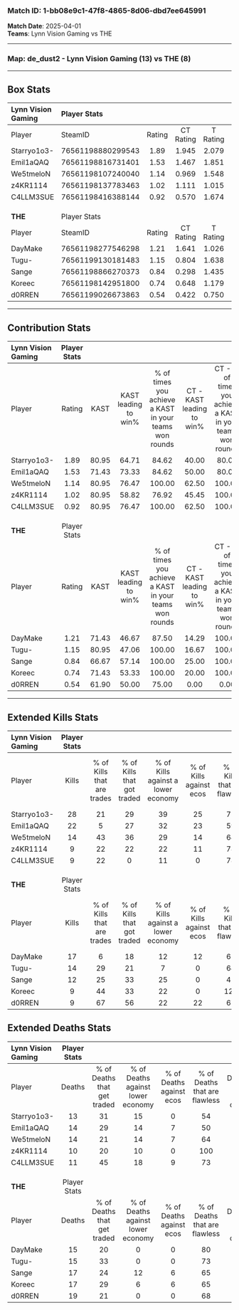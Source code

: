 ### Match ID: 1-bb08e9c1-47f8-4865-8d06-dbd7ee645991  
**Match Date**: 2025-04-01  
**Teams**: Lynn Vision Gaming vs THE  

---  

### **Map**: de_dust2 - Lynn Vision Gaming (13) vs THE (8)  
---  

## Box Stats  

| **Lynn Vision Gaming** | Player Stats      |        |           |          |       |       |       |         |        |      |     |
| :- | :- | :-: | :-: | :-: | :-: | :-: | :-: | :-: | :-: | :-: | :-: |
| Player                 | SteamID           | Rating | CT Rating | T Rating | KAST  |  ADR  | Kills | Assists | Deaths | K/D  | HS% |
| Starryo1o3-            | 76561198880299543 |  1.89  |   1.945   |  2.079   | 80.95 | 124.1 |  28   |    4    |   13   | 2.15 | 50  |
| Emil1aQAQ              | 76561198816731401 |  1.53  |   1.467   |  1.851   | 71.43 | 113.0 |  22   |    7    |   14   | 1.57 | 54  |
| We5tmeloN              | 76561198107240040 |  1.14  |   0.969   |  1.548   | 80.95 | 73.0  |  14   |    7    |   14   | 1.00 | 71  |
| z4KR1114               | 76561198137783463 |  1.02  |   1.111   |  1.015   | 80.95 | 58.9  |   9   |   13    |   10   | 0.90 | 77  |
| C4LLM3SUE              | 76561198416388144 |  0.92  |   0.570   |  1.674   | 80.95 | 46.6  |   9   |    5    |   11   | 0.82 | 100 |
|                        |                   |        |           |          |       |       |       |         |        |      |     |
|                        |                   |        |           |          |       |       |       |         |        |      |     |
|                        |                   |        |           |          |       |       |       |         |        |      |     |
| **THE**                | Player Stats      |        |           |          |       |       |       |         |        |      |     |
| Player                 | SteamID           | Rating | CT Rating | T Rating | KAST  |  ADR  | Kills | Assists | Deaths | K/D  | HS% |
| DayMake                | 76561198277546298 |  1.21  |   1.641   |  1.026   | 71.43 | 88.1  |  17   |    6    |   15   | 1.13 | 11  |
| Tugu-                  | 76561199130181483 |  1.15  |   0.804   |  1.638   | 80.95 | 86.1  |  14   |    6    |   15   | 0.93 | 71  |
| Sange                  | 76561198866270373 |  0.84  |   0.298   |  1.435   | 66.67 | 64.2  |  12   |    6    |   17   | 0.71 | 83  |
| Koreec                 | 76561198142951800 |  0.74  |   0.648   |  1.179   | 71.43 | 58.6  |   9   |    6    |   17   | 0.53 | 77  |
| d0RREN                 | 76561199026673863 |  0.54  |   0.422   |  0.750   | 61.90 | 40.7  |   9   |    2    |   19   | 0.47 | 66  |
---  

## Contribution Stats  

| **Lynn Vision Gaming** | Player Stats |       |                      |                                                        |                           |                                                             |                          |                                                            |
| :- | :-: | :-: | :-: | :-: | :-: | :-: | :-: | :-: |
| Player                 |    Rating    | KAST  | KAST leading to win% | % of times you achieve a KAST in your teams won rounds | CT - KAST leading to win% | CT - % of times you achieve a KAST in your teams won rounds | T - KAST leading to win% | T - % of times you achieve a KAST in your teams won rounds |
| Starryo1o3-            |     1.89     | 80.95 |        64.71         |                         84.62                          |           40.00           |                            80.00                            |          100.00          |                           87.50                            |
| Emil1aQAQ              |     1.53     | 71.43 |        73.33         |                         84.62                          |           50.00           |                            80.00                            |          100.00          |                           87.50                            |
| We5tmeloN              |     1.14     | 80.95 |        76.47         |                         100.00                         |           62.50           |                           100.00                            |          88.89           |                           100.00                           |
| z4KR1114               |     1.02     | 80.95 |        58.82         |                         76.92                          |           45.45           |                           100.00                            |          83.33           |                           62.50                            |
| C4LLM3SUE              |     0.92     | 80.95 |        76.47         |                         100.00                         |           62.50           |                           100.00                            |          88.89           |                           100.00                           |
|                        |              |       |                      |                                                        |                           |                                                             |                          |                                                            |
|                        |              |       |                      |                                                        |                           |                                                             |                          |                                                            |
|                        |              |       |                      |                                                        |                           |                                                             |                          |                                                            |
| **THE**                | Player Stats |       |                      |                                                        |                           |                                                             |                          |                                                            |
| Player                 |    Rating    | KAST  | KAST leading to win% | % of times you achieve a KAST in your teams won rounds | CT - KAST leading to win% | CT - % of times you achieve a KAST in your teams won rounds | T - KAST leading to win% | T - % of times you achieve a KAST in your teams won rounds |
| DayMake                |     1.21     | 71.43 |        46.67         |                         87.50                          |           14.29           |                           100.00                            |          75.00           |                           85.71                            |
| Tugu-                  |     1.15     | 80.95 |        47.06         |                         100.00                         |           16.67           |                           100.00                            |          63.64           |                           100.00                           |
| Sange                  |     0.84     | 66.67 |        57.14         |                         100.00                         |           25.00           |                           100.00                            |          70.00           |                           100.00                           |
| Koreec                 |     0.74     | 71.43 |        53.33         |                         100.00                         |           20.00           |                           100.00                            |          70.00           |                           100.00                           |
| d0RREN                 |     0.54     | 61.90 |        50.00         |                         75.00                          |           0.00            |                            0.00                             |          75.00           |                           85.71                            |
---  

## Extended Kills Stats  

| **Lynn Vision Gaming** | Player Stats |                            |                            |                                    |                         |                              |                                 |                                       |                    |           |
| :- | :-: | :-: | :-: | :-: | :-: | :-: | :-: | :-: | :-: | :-: |
| Player                 |    Kills     | % of Kills that are trades | % of Kills that got traded | % of Kills against a lower economy | % of Kills against ecos | % of Kills that are flawless | % of Kills that are close duels | % of Kills that are assisted by flash | Pistol Round Kills | AWP Kills |
| Starryo1o3-            |      28      |             21             |             29             |                 39                 |           25            |              75              |                4                |                  14                   |         2          |     0     |
| Emil1aQAQ              |      22      |             5              |             27             |                 32                 |           23            |              59              |                0                |                   5                   |         3          |     0     |
| We5tmeloN              |      14      |             43             |             36             |                 29                 |           14            |              64              |                0                |                  21                   |         2          |     0     |
| z4KR1114               |      9       |             22             |             22             |                 22                 |           11            |              78              |                0                |                   0                   |         2          |     2     |
| C4LLM3SUE              |      9       |             22             |             0              |                 11                 |            0            |              78              |               11                |                   0                   |         1          |     0     |
|                        |              |                            |                            |                                    |                         |                              |                                 |                                       |                    |           |
|                        |              |                            |                            |                                    |                         |                              |                                 |                                       |                    |           |
|                        |              |                            |                            |                                    |                         |                              |                                 |                                       |                    |           |
| **THE**                | Player Stats |                            |                            |                                    |                         |                              |                                 |                                       |                    |           |
| Player                 |    Kills     | % of Kills that are trades | % of Kills that got traded | % of Kills against a lower economy | % of Kills against ecos | % of Kills that are flawless | % of Kills that are close duels | % of Kills that are assisted by flash | Pistol Round Kills | AWP Kills |
| DayMake                |      17      |             6              |             18             |                 12                 |           12            |              65              |                6                |                   0                   |         0          |    16     |
| Tugu-                  |      14      |             29             |             21             |                 7                  |            0            |              64              |                0                |                  21                   |         1          |     0     |
| Sange                  |      12      |             25             |             33             |                 25                 |            0            |              42              |                8                |                   0                   |         1          |     0     |
| Koreec                 |      9       |             44             |             33             |                 22                 |            0            |             122              |                0                |                  11                   |         1          |     0     |
| d0RREN                 |      9       |             67             |             56             |                 22                 |           22            |              67              |               11                |                  11                   |         2          |     0     |
## Extended Deaths Stats  

| **Lynn Vision Gaming** | Player Stats |                             |                                   |                          |                               |                            |                           |               |
| :- | :-: | :-: | :-: | :-: | :-: | :-: | :-: | :-: |
| Player                 |    Deaths    | % of Deaths that get traded | % of Deaths against lower economy | % of Deaths against ecos | % of Deaths that are flawless | % of Deaths that are close | % of Deaths while blinded | Deaths to AWP |
| Starryo1o3-            |      13      |             31              |                15                 |            0             |              54               |             8              |             0             |       2       |
| Emil1aQAQ              |      14      |             29              |                14                 |            7             |              50               |             7              |            14             |       2       |
| We5tmeloN              |      14      |             21              |                14                 |            7             |              64               |             0              |            14             |       3       |
| z4KR1114               |      10      |             20              |                10                 |            0             |              100              |             0              |             0             |       5       |
| C4LLM3SUE              |      11      |             45              |                18                 |            9             |              73               |             9              |             9             |       4       |
|                        |              |                             |                                   |                          |                               |                            |                           |               |
|                        |              |                             |                                   |                          |                               |                            |                           |               |
|                        |              |                             |                                   |                          |                               |                            |                           |               |
| **THE**                | Player Stats |                             |                                   |                          |                               |                            |                           |               |
| Player                 |    Deaths    | % of Deaths that get traded | % of Deaths against lower economy | % of Deaths against ecos | % of Deaths that are flawless | % of Deaths that are close | % of Deaths while blinded | Deaths to AWP |
| DayMake                |      15      |             20              |                 0                 |            0             |              80               |             7              |            27             |       0       |
| Tugu-                  |      15      |             33              |                 0                 |            0             |              73               |             7              |             7             |       1       |
| Sange                  |      17      |             24              |                12                 |            6             |              65               |             0              |            12             |       0       |
| Koreec                 |      17      |             29              |                 6                 |            6             |              65               |             0              |             6             |       0       |
| d0RREN                 |      19      |             21              |                 0                 |            0             |              68               |             0              |             0             |       1       |
